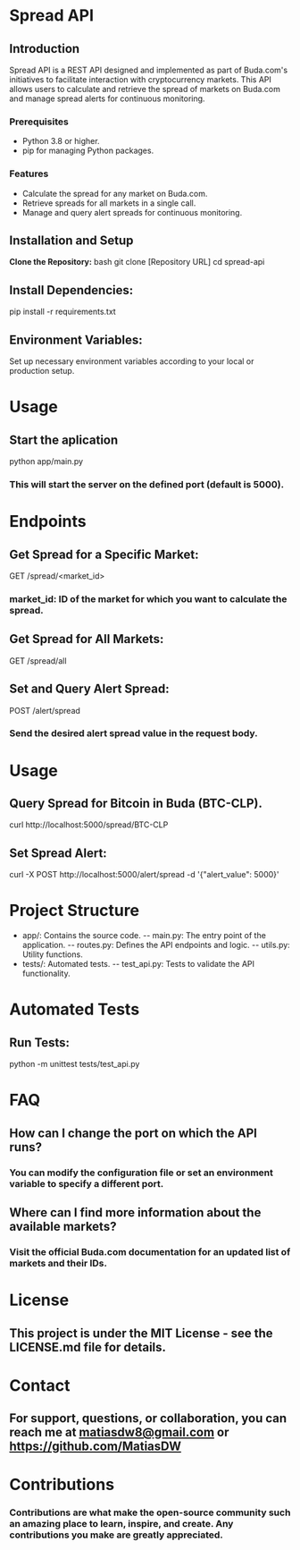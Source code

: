 # Spread API

## Introduction
Spread API is a REST API designed and implemented as part of Buda.com's initiatives to facilitate interaction with cryptocurrency markets. This API allows users to calculate and retrieve the spread of markets on Buda.com and manage spread alerts for continuous monitoring.

### Prerequisites
- Python 3.8 or higher.
- pip for managing Python packages.

### Features
- Calculate the spread for any market on Buda.com.
- Retrieve spreads for all markets in a single call.
- Manage and query alert spreads for continuous monitoring.

## Installation and Setup
**Clone the Repository:**
bash
git clone [Repository URL]
cd spread-api

## Install Dependencies:
pip install -r requirements.txt

## Environment Variables:
Set up necessary environment variables according to your local or production setup.

# Usage
## Start the aplication 
python app/main.py
### This will start the server on the defined port (default is 5000).

# Endpoints
## Get Spread for a Specific Market:
GET /spread/<market_id>
### market_id: ID of the market for which you want to calculate the spread.

## Get Spread for All Markets:
GET /spread/all

## Set and Query Alert Spread:
POST /alert/spread
### Send the desired alert spread value in the request body.

# Usage
## Query Spread for Bitcoin in Buda (BTC-CLP).
curl http://localhost:5000/spread/BTC-CLP

## Set Spread Alert:
curl -X POST http://localhost:5000/alert/spread -d '{"alert_value": 5000}'

# Project Structure
- app/: Contains the source code.
-- main.py: The entry point of the application.
-- routes.py: Defines the API endpoints and logic.
-- utils.py: Utility functions.
- tests/: Automated tests.
-- test_api.py: Tests to validate the API functionality.

# Automated Tests
## Run Tests:
python -m unittest tests/test_api.py

# FAQ
## How can I change the port on which the API runs?
### You can modify the configuration file or set an environment variable to specify a different port.

## Where can I find more information about the available markets?
### Visit the official Buda.com documentation for an updated list of markets and their IDs.

# License
## This project is under the MIT License - see the LICENSE.md file for details.

# Contact
## For support, questions, or collaboration, you can reach me at matiasdw8@gmail.com or https://github.com/MatiasDW

# Contributions
### Contributions are what make the open-source community such an amazing place to learn, inspire, and create. Any contributions you make are greatly appreciated.